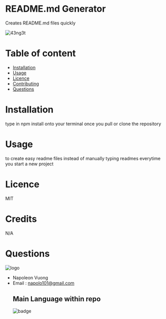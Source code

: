 # README.md Generator
Creates README.md files quickly


![43ng3t](https://user-images.githubusercontent.com/60802699/83482679-b5f30700-a455-11ea-8e09-133b7d8784e9.gif)


# Table of content
- [Installation](#installation)
- [Usage](#usage)
- [Licence](#licence)
- [Contributing](#contributing)
- [Questions](#questions)
# Installation
type in npm install onto your terminal once you pull or clone the repository
# Usage
to create easy readme files instead of manually typing readmes everytime you start a new project
# Licence
MIT
# Credits
N/A

# Questions
![logo](https://avatars2.githubusercontent.com/u/60802699?v=4)
- Napoleon Vuong
- Email : napolo101@gmail.com
    ## Main Language within repo              
    ![badge](https://img.shields.io/badge/-JavaScript-blue)
